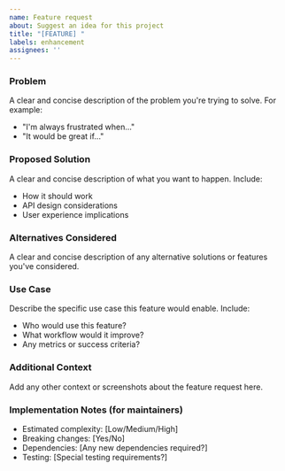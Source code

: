 ```yaml
---
name: Feature request
about: Suggest an idea for this project
title: "[FEATURE] "
labels: enhancement
assignees: ''
---
```


### Problem
A clear and concise description of the problem you're trying to solve. For example:
- "I'm always frustrated when..."
- "It would be great if..."

### Proposed Solution
A clear and concise description of what you want to happen. Include:
- How it should work
- API design considerations
- User experience implications

### Alternatives Considered
A clear and concise description of any alternative solutions or features you've considered.

### Use Case
Describe the specific use case this feature would enable. Include:
- Who would use this feature?
- What workflow would it improve?
- Any metrics or success criteria?

### Additional Context
Add any other context or screenshots about the feature request here.

### Implementation Notes (for maintainers)
- Estimated complexity: [Low/Medium/High]
- Breaking changes: [Yes/No]
- Dependencies: [Any new dependencies required?]
- Testing: [Special testing requirements?]
